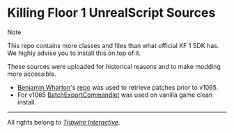 # Killing Floor 1 UnrealScript Sources

> [!NOTE] 
> This repo contains more classes and files than what official KF 1 SDK has. We highly advise you to install this on top of it.

These sources were uploaded for historical reasons and to make modding more accessible.

- [Benjamin Wharton](https://app.assembla.com/profile/BenjaminWharton)'s [repo](https://app.assembla.com/spaces/killingfloorsource/subversion/source) was used to retrieve patches prior to v1065. 
- For v1065 [BatchExportCommandlet](https://wiki.beyondunreal.com/Legacy:BatchExportCommandlet) was used on vanilla game clean install.

---

All rights belong to [*Tripwire Interactive*](https://tripwireinteractive.com/).
